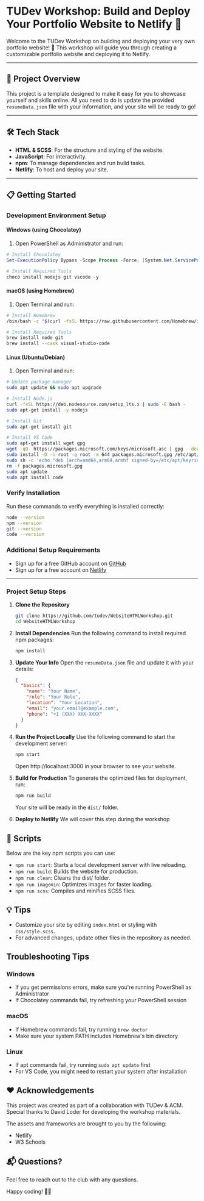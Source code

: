 # TUDev Workshop: Build and Deploy Your Portfolio Website to Netlify 🚀

Welcome to the TUDev Workshop on building and deploying your very own portfolio website! 🎉 This workshop will guide you through creating a customizable portfolio website and deploying it to Netlify.

---

## 🚀 Project Overview

This project is a template designed to make it easy for you to showcase yourself and skills online. All you need to do is update the provided `resumeData.json` file with your information, and your site will be ready to go!

---

## 🛠 Tech Stack

- **HTML & SCSS**: For the structure and styling of the website.
- **JavaScript**: For interactivity.
- **npm**: To manage dependencies and run build tasks.
- **Netlify**: To host and deploy your site.

---

## 📋 Getting Started

### Development Environment Setup

#### Windows (using Chocolatey)

1. Open PowerShell as Administrator and run:

```powershell
# Install Chocolatey
Set-ExecutionPolicy Bypass -Scope Process -Force; [System.Net.ServicePointManager]::SecurityProtocol = [System.Net.ServicePointManager]::SecurityProtocol -bor 3072; iex ((New-Object System.Net.WebClient).DownloadString('https://community.chocolatey.org/install.ps1'))

# Install Required Tools
choco install nodejs git vscode -y
```

#### macOS (using Homebrew)

1. Open Terminal and run:

```bash
# Install Homebrew
/bin/bash -c "$(curl -fsSL https://raw.githubusercontent.com/Homebrew/install/HEAD/install.sh)"

# Install Required Tools
brew install node git
brew install --cask visual-studio-code
```

#### Linux (Ubuntu/Debian)

1. Open Terminal and run:

```bash
# Update package manager
sudo apt update && sudo apt upgrade

# Install Node.js
curl -fsSL https://deb.nodesource.com/setup_lts.x | sudo -E bash -
sudo apt-get install -y nodejs

# Install Git
sudo apt-get install git

# Install VS Code
sudo apt-get install wget gpg
wget -qO- https://packages.microsoft.com/keys/microsoft.asc | gpg --dearmor > packages.microsoft.gpg
sudo install -D -o root -g root -m 644 packages.microsoft.gpg /etc/apt/keyrings/packages.microsoft.gpg
sudo sh -c 'echo "deb [arch=amd64,arm64,armhf signed-by=/etc/apt/keyrings/packages.microsoft.gpg] https://packages.microsoft.com/repos/code stable main" > /etc/apt/sources.list.d/vscode.list'
rm -f packages.microsoft.gpg
sudo apt update
sudo apt install code
```

### Verify Installation

Run these commands to verify everything is installed correctly:

```bash
node --version
npm --version
git --version
code --version
```

### Additional Setup Requirements

- Sign up for a free GitHub account on [GitHub](https://github.com/)
- Sign up for a free account on [Netlify](https://www.netlify.com/)

---

### Project Setup Steps

1. **Clone the Repository**

   ```bash
   git clone https://github.com/tudev/WebsiteHTMLWorkshop.git
   cd WebsiteHTMLWorkshop
   ```

2. **Install Dependencies**
   Run the following command to install required npm packages:

   ```bash
   npm install
   ```

3. **Update Your Info**
   Open the `resumeData.json` file and update it with your details:

   ```json
   {
     "basics": {
       "name": "Your Name",
       "role": "Your Role",
       "location": "Your Location",
       "email": "your.email@example.com",
       "phone": "+1 (XXX) XXX-XXXX"
     }
   }
   ```

4. **Run the Project Locally**
   Use the following command to start the development server:

   ```bash
   npm start
   ```

   Open http://localhost:3000 in your browser to see your website.

5. **Build for Production**
   To generate the optimized files for deployment, run:

   ```bash
   npm run build
   ```

   Your site will be ready in the `dist/` folder.

6. **Deploy to Netlify**
   We will cover this step during the workshop

## 📜 Scripts

Below are the key npm scripts you can use:

- `npm run start`: Starts a local development server with live reloading.
- `npm run build`: Builds the website for production.
- `npm run clean`: Cleans the dist/ folder.
- `npm run imagemin`: Optimizes images for faster loading.
- `npm run scss`: Compiles and minifies SCSS files.

## 💡 Tips

- Customize your site by editing `index.html` or styling with `css/style.scss`.
- For advanced changes, update other files in the repository as needed.

## Troubleshooting Tips

### Windows

- If you get permissions errors, make sure you're running PowerShell as Administrator
- If Chocolatey commands fail, try refreshing your PowerShell session

### macOS

- If Homebrew commands fail, try running `brew doctor`
- Make sure your system PATH includes Homebrew's bin directory

### Linux

- If apt commands fail, try running `sudo apt update` first
- For VS Code, you might need to restart your system after installation

## ❤️ Acknowledgements

This project was created as part of a collaboration with TUDev & ACM. Special thanks to David Loder for developing the workshop materials.

The assets and frameworks are brought to you by the following:

- Netlify
- W3 Schools

## 📬 Questions?

Feel free to reach out to the club with any questions.

Happy coding! 🎨✨
